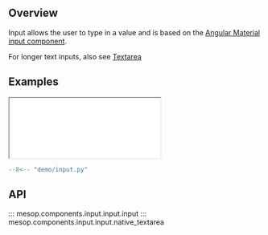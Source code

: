 ## Overview

Input allows the user to type in a value and is based on the [Angular Material input component](https://material.angular.io/components/input/overview).

For longer text inputs, also see [Textarea](./textarea.md)

## Examples

<iframe class="component-demo" src="/mesop/demo/?demo=input" style="height: 120px"></iframe>

```python
--8<-- "demo/input.py"
```

## API

::: mesop.components.input.input.input
::: mesop.components.input.input.native_textarea
